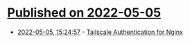 # [Published on 2022-05-05](index.md)

* [2022-05-05, 15:24:57](https://news.ycombinator.com/item?id=31274544) - [Tailscale Authentication for Nginx](https://tailscale.com/blog/tailscale-auth-nginx/)
